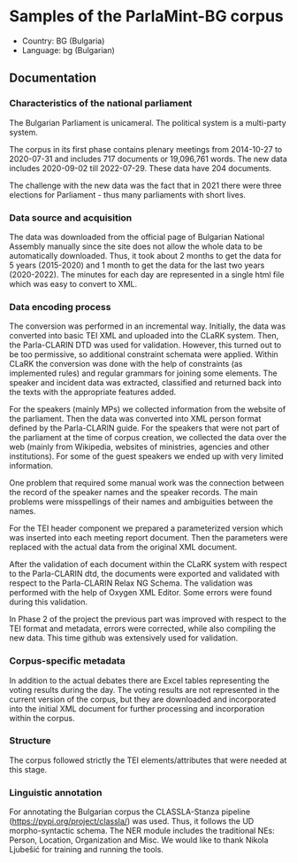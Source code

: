 # Samples of the ParlaMint-BG corpus

- Country: BG (Bulgaria)
- Language: bg (Bulgarian)

## Documentation

### Characteristics of the national parliament

The Bulgarian Parliament is unicameral. The political system is a multi-party system.

The corpus in its first phase contains plenary meetings from 2014-10-27 to 2020-07-31 and includes 717 documents or 19,096,761 words. The new data includes 2020-09-02 till 2022-07-29. These data have 204 documents.

The challenge with the new data was the fact that in 2021 there were three elections for Parliament - thus many parliaments with short lives.

### Data source and acquisition

The data was downloaded from the official page of Bulgarian National Assembly manually since the site does not allow the whole data to be automatically downloaded. Thus, it took about 2 months to get the data for 5 years (2015-2020) and 1 month to get the data for the last two years (2020-2022). The minutes for each day are represented in a single html file which was easy to convert to XML.

### Data encoding process

The conversion was performed in an incremental way. Initially, the data was converted into basic TEI XML and uploaded into the CLaRK system. Then, the Parla-CLARIN DTD was used for validation. However, this turned out to be too permissive, so additional constraint schemata were applied. Within CLaRK the conversion was done with the help of constraints (as implemented rules) and regular grammars for joining some elements. The speaker and incident data was extracted, classified and returned back into the texts with the appropriate features added.

For the speakers (mainly MPs) we collected information from the website of the parliament. Then the data was converted into XML person format defined by the Parla-CLARIN guide. For the speakers that were not part of the parliament at the time of corpus creation, we collected the data over the web (mainly from Wikipedia, websites of ministries, agencies and other institutions). For some of the guest speakers we ended up with very limited information.

One problem that required some manual work was the connection between the record of the speaker names and the speaker records. The main problems were misspellings of their names and ambiguities between the names.

For the TEI header component we prepared a parameterized version which was inserted into each meeting report document. Then the parameters were replaced with the actual data from the original XML document.

After the validation of each document within the CLaRK system with respect to the Parla-CLARIN dtd, the documents were exported and validated with respect to the Parla-CLARIN Relax NG Schema. The validation was performed with the help of Oxygen XML Editor. Some errors were found during this validation.

In Phase 2 of the project the previous part was improved with respect to the TEI format and metadata, errors were corrected, while also compiling the new data. This time github was extensively used for validation.

### Corpus-specific metadata

In addition to the actual debates there are Excel tables representing the voting results during the day. The voting results are not represented in the current version of the corpus, but they are downloaded and incorporated into the initial XML document for further processing and incorporation within the corpus.

### Structure

The corpus followed strictly the TEI elements/attributes that were needed at this stage.

### Linguistic annotation

For annotating the Bulgarian corpus the CLASSLA-Stanza pipeline (https://pypi.org/project/classla/) was used. Thus, it follows the UD morpho-syntactic schema. The NER module includes the traditional NEs: Person, Location, Organization and Misc. We would like to thank Nikola Ljubešić for training and running the tools.
